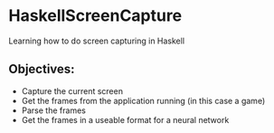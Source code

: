 # HaskellScreenCapture
Learning how to do screen capturing in Haskell

## Objectives:
* Capture the current screen
* Get the frames from the application running (in this case a game)
* Parse the frames
* Get the frames in a useable format for a neural network
